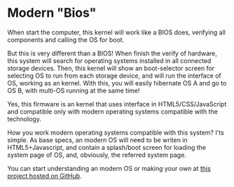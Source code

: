 # Modern "Bios"
When start the computer, this kernel will work like a BIOS does, verifying all components and calling the OS for boot.

But this is very different than a BIOS! When finish the verify of hardware, this system will search for operating systems installed in all connected storage devices. Then, this kernel will show an boot-selector screen for selecting OS to run from each storage device, and will run the interface of OS, working as an kernel. With this, you will easily hibernate OS A and go to OS B, with multi-OS running at the same time!

Yes, this firmware is an kernel that uses interface in HTML5/CSS/JavaScript and compatible only with modern operating systems compatible with the technology.

How you work modern operating systems compatible with this system? I'ts simple. As base specs, an modern OS will need to be writen in HTML5+Javascript, and contain a splash/boot screen for loading the system page of OS, and, obviously, the referred system page.

You can start understanding an modern OS or making your own at [this project hosted on GitHub](https://github.com/DaniellMesquita/Modern-OS).